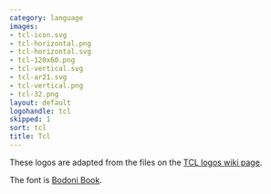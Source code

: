 ```yaml
---
category: language
images:
- tcl-icon.svg
- tcl-horizontal.png
- tcl-horizontal.svg
- tcl-120x60.png
- tcl-vertical.svg
- tcl-ar21.svg
- tcl-vertical.png
- tcl-32.png
layout: default
logohandle: tcl
skipped: 1
sort: tcl
title: Tcl
---
```


These logos are adapted from the files on the [TCL logos wiki page](http://wiki.tcl.tk/854).

The font is [Bodoni Book](http://www.myfonts.com/fonts/bitstream/atf-bodoni/bodoni-book/?refby=hackerlogos).
